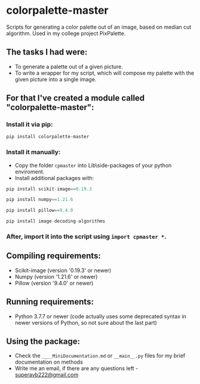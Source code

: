 # colorpalette-master
Scripts for generating a color palette out of an image, based on median cut algorithm. Used in my college project PixPalette.
## The tasks I had were: 
- To generate a palette out of a given picture.
- To write a wrapper for my script, which will compose my palette with the given picture into a single image.

## For that I've created a module called "colorpalette-master":

### Install it via pip:
```python
pip install colorpalette-master
```
### Install it manually:
- Copy the folder `cpmaster` into Lib\side-packages of your python enviroment.
- Install additional packages with:
```python
pip install scikit-image==0.19.3
```
```python
pip install numpy==1.21.6
```
```python
pip install pillow==9.4.0
```
```python
pip install image-decoding-algorithms
```
### After, import it into the script using `import cpmaster *`.

## Compiling requirements:
- Scikit-image (version '0.19.3' or newer)
- Numpy (version '1.21.6' or newer)
- Pillow (version '9.4.0' or newer)

## Running requirements:
- Python 3.7.7 or newer (code actually uses some deprecated syntax in newer versions of Python, so not sure about the last part)

## Using the package:
- Check the `____MiniDocumentation.md` or `__main__.py` files for my brief documentation on methods
- Write me an email, if there are any questions left - superavb222@gmail.com
